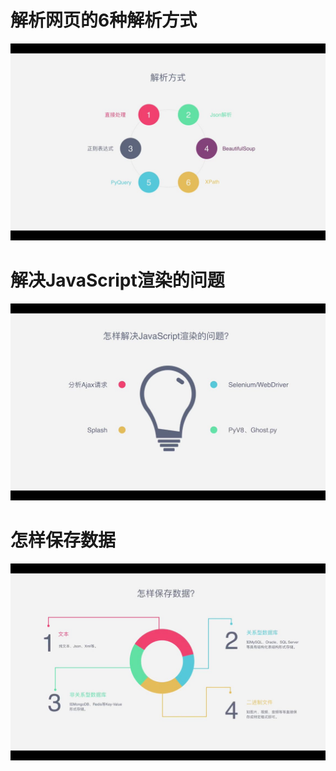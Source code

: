 # 解析网页的6种解析方式
![解析网页的6种解析方式](https://github.com/fabiokilling/Spider-/blob/master/Files/%E8%A7%A3%E6%9E%90%E6%96%B9%E5%BC%8F.jpg)
# 解决JavaScript渲染的问题
![解决JavaScript渲染的问题](https://github.com/fabiokilling/Spider-/blob/master/Files/%E8%A7%A3%E5%86%B3JavaScript%E6%B8%B2%E6%9F%93%E7%9A%84%E9%97%AE%E9%A2%98.jpg)
# 怎样保存数据
![怎样保存数据](https://github.com/fabiokilling/Spider-/blob/master/Files/%E6%80%8E%E6%A0%B7%E4%BF%9D%E5%AD%98%E6%95%B0%E6%8D%AE.jpg)
